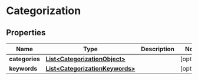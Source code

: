# Categorization

## Properties
Name | Type | Description | Notes
------------ | ------------- | ------------- | -------------
**categories** | [**List&lt;CategorizationObject&gt;**](CategorizationObject.md) |  |  [optional]
**keywords** | [**List&lt;CategorizationKeywords&gt;**](CategorizationKeywords.md) |  |  [optional]
